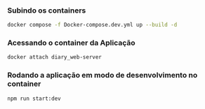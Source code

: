 
### Subindo os containers
```bash
docker compose -f Docker-compose.dev.yml up --build -d
```

### Acessando o container da Aplicação
```bash
docker attach diary_web-server
```

### Rodando a aplicação em modo de desenvolvimento no container
```bash
npm run start:dev
```